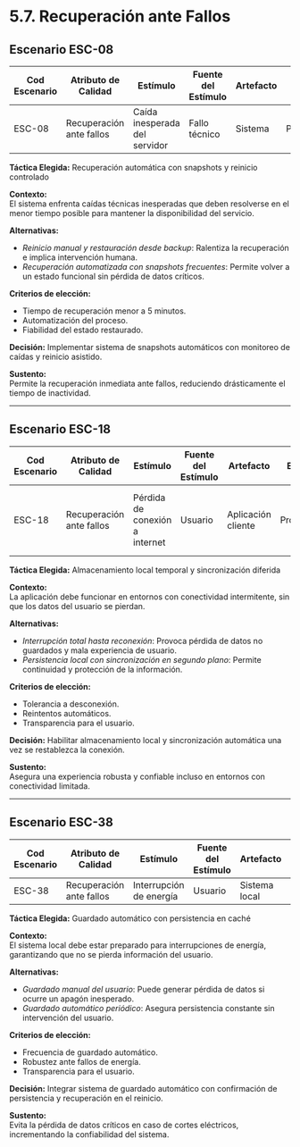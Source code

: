 # 5.7. Recuperación ante Fallos

## Escenario ESC-08

| Cod Escenario | Atributo de Calidad      | Estímulo                      | Fuente del Estímulo | Artefacto | Entorno    | Respuesta                  | Medida de Respuesta                |
| ------------- | ------------------------ | ----------------------------- | ------------------- | --------- | ---------- | -------------------------- | ---------------------------------- |
| ESC-08        | Recuperación ante fallos | Caída inesperada del servidor | Fallo técnico       | Sistema   | Producción | Se restablece en 5 minutos | Tiempo de recuperación < 5 minutos |

**Táctica Elegida:** Recuperación automática con snapshots y reinicio controlado

**Contexto:**  
El sistema enfrenta caídas técnicas inesperadas que deben resolverse en el menor tiempo posible para mantener la disponibilidad del servicio.

**Alternativas:**

- _Reinicio manual y restauración desde backup_: Ralentiza la recuperación e implica intervención humana.
- _Recuperación automatizada con snapshots frecuentes_: Permite volver a un estado funcional sin pérdida de datos críticos.

**Criterios de elección:**

- Tiempo de recuperación menor a 5 minutos.
- Automatización del proceso.
- Fiabilidad del estado restaurado.

**Decisión:** Implementar sistema de snapshots automáticos con monitoreo de caídas y reinicio asistido.

**Sustento:**  
Permite la recuperación inmediata ante fallos, reduciendo drásticamente el tiempo de inactividad.

---

## Escenario ESC-18

| Cod Escenario | Atributo de Calidad      | Estímulo                       | Fuente del Estímulo | Artefacto          | Entorno    | Respuesta                                          | Medida de Respuesta                    |
| ------------- | ------------------------ | ------------------------------ | ------------------- | ------------------ | ---------- | -------------------------------------------------- | -------------------------------------- |
| ESC-18        | Recuperación ante fallos | Pérdida de conexión a internet | Usuario             | Aplicación cliente | Producción | Datos no se pierden y se sincronizan al reconectar | Sincronización exitosa tras reconexión |

**Táctica Elegida:** Almacenamiento local temporal y sincronización diferida

**Contexto:**  
La aplicación debe funcionar en entornos con conectividad intermitente, sin que los datos del usuario se pierdan.

**Alternativas:**

- _Interrupción total hasta reconexión_: Provoca pérdida de datos no guardados y mala experiencia de usuario.
- _Persistencia local con sincronización en segundo plano_: Permite continuidad y protección de la información.

**Criterios de elección:**

- Tolerancia a desconexión.
- Reintentos automáticos.
- Transparencia para el usuario.

**Decisión:** Habilitar almacenamiento local y sincronización automática una vez se restablezca la conexión.

**Sustento:**  
Asegura una experiencia robusta y confiable incluso en entornos con conectividad limitada.

---

## Escenario ESC-38

| Cod Escenario | Atributo de Calidad      | Estímulo                | Fuente del Estímulo | Artefacto     | Entorno    | Respuesta                       | Medida de Respuesta   |
| ------------- | ------------------------ | ----------------------- | ------------------- | ------------- | ---------- | ------------------------------- | --------------------- |
| ESC-38        | Recuperación ante fallos | Interrupción de energía | Usuario             | Sistema local | Producción | Datos guardados automáticamente | Pérdida de datos nula |

**Táctica Elegida:** Guardado automático con persistencia en caché

**Contexto:**  
El sistema local debe estar preparado para interrupciones de energía, garantizando que no se pierda información del usuario.

**Alternativas:**

- _Guardado manual del usuario_: Puede generar pérdida de datos si ocurre un apagón inesperado.
- _Guardado automático periódico_: Asegura persistencia constante sin intervención del usuario.

**Criterios de elección:**

- Frecuencia de guardado automático.
- Robustez ante fallos de energía.
- Transparencia para el usuario.

**Decisión:** Integrar sistema de guardado automático con confirmación de persistencia y recuperación en el reinicio.

**Sustento:**  
Evita la pérdida de datos críticos en caso de cortes eléctricos, incrementando la confiabilidad del sistema.
